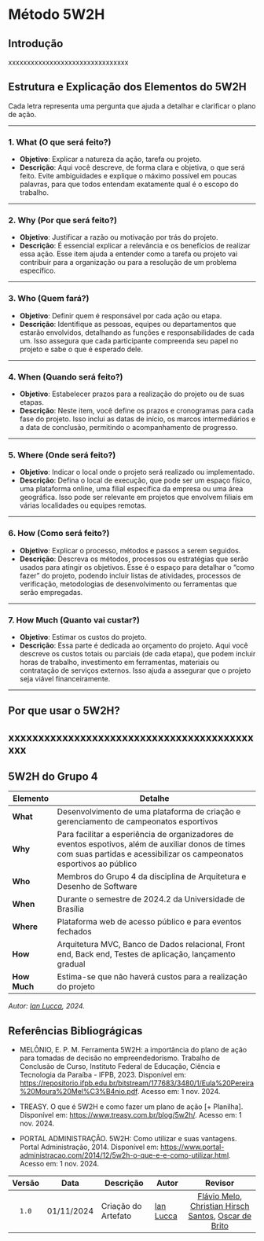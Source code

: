 # Método 5W2H
## Introdução
xxxxxxxxxxxxxxxxxxxxxxxxxxxxxxxx

## Estrutura e Explicação dos Elementos do 5W2H

Cada letra representa uma pergunta que ajuda a detalhar e clarificar o plano de ação.

---

### 1. What (O que será feito?)
   - **Objetivo**: Explicar a natureza da ação, tarefa ou projeto.
   - **Descrição**: Aqui você descreve, de forma clara e objetiva, o que será feito. Evite ambiguidades e explique o máximo possível em poucas palavras, para que todos entendam exatamente qual é o escopo do trabalho.
---

### 2. Why (Por que será feito?)
   - **Objetivo**: Justificar a razão ou motivação por trás do projeto.
   - **Descrição**: É essencial explicar a relevância e os benefícios de realizar essa ação. Esse item ajuda a entender como a tarefa ou projeto vai contribuir para a organização ou para a resolução de um problema específico.

---

### 3. Who (Quem fará?)
   - **Objetivo**: Definir quem é responsável por cada ação ou etapa.
   - **Descrição**: Identifique as pessoas, equipes ou departamentos que estarão envolvidos, detalhando as funções e responsabilidades de cada um. Isso assegura que cada participante compreenda seu papel no projeto e sabe o que é esperado dele.
---

### 4. When (Quando será feito?)
   - **Objetivo**: Estabelecer prazos para a realização do projeto ou de suas etapas.
   - **Descrição**: Neste item, você define os prazos e cronogramas para cada fase do projeto. Isso inclui as datas de início, os marcos intermediários e a data de conclusão, permitindo o acompanhamento de progresso.
  
---

### 5. Where (Onde será feito?)
   - **Objetivo**: Indicar o local onde o projeto será realizado ou implementado.
   - **Descrição**: Defina o local de execução, que pode ser um espaço físico, uma plataforma online, uma filial específica da empresa ou uma área geográfica. Isso pode ser relevante em projetos que envolvem filiais em várias localidades ou equipes remotas.

---

### 6. How (Como será feito?)
   - **Objetivo**: Explicar o processo, métodos e passos a serem seguidos.
   - **Descrição**: Descreva os métodos, processos ou estratégias que serão usados para atingir os objetivos. Esse é o espaço para detalhar o “como fazer” do projeto, podendo incluir listas de atividades, processos de verificação, metodologias de desenvolvimento ou ferramentas que serão empregadas.
---

### 7. How Much (Quanto vai custar?)
   - **Objetivo**: Estimar os custos do projeto.
   - **Descrição**: Essa parte é dedicada ao orçamento do projeto. Aqui você descreve os custos totais ou parciais (de cada etapa), que podem incluir horas de trabalho, investimento em ferramentas, materiais ou contratação de serviços externos. Isso ajuda a assegurar que o projeto seja viável financeiramente.
 
---
## Por que usar o 5W2H?

xxxxxxxxxxxxxxxxxxxxxxxxxxxxxxxxxxxxxxxxxxxx
---

## 5W2H do Grupo 4

| Elemento     | Detalhe                                                                                                   |
|--------------|-----------------------------------------------------------------------------------------------------------|
| **What**     | Desenvolvimento de uma plataforma de criação e gerenciamento de campeonatos esportivos                               |
| **Why**      | Para facilitar a esperiência de organizadores de eventos espotivos, além de auxiliar donos de times com suas partidas e acessibilizar os campeonatos esportivos ao público       |
| **Who**      | Membros do Grupo 4 da disciplina de Arquitetura e Desenho de Software                                             |
| **When**     | Durante o semestre de 2024.2 da Universidade de Brasília                                     |
| **Where**    | Plataforma web de acesso público e para eventos fechados                           |
| **How**      | Arquitetura MVC, Banco de Dados relacional, Front end, Back end, Testes de aplicação, lançamento gradual                          |
| **How Much** | Estima-se que não haverá custos para a realização do projeto                                                   |

_Autor:  [Ian Lucca](https://github.com/IanLucca12), 2024._

## Referências Bibliográgicas 
- MELÔNIO, E. P. M. Ferramenta 5W2H: a importância do plano de ação para tomadas de decisão no empreendedorismo. Trabalho de Conclusão de Curso, Instituto Federal de Educação, Ciência e Tecnologia da Paraíba - IFPB, 2023. Disponível em: <https://repositorio.ifpb.edu.br/bitstream/177683/3480/1/Eula%20Pereira%20Moura%20Mel%C3%B4nio.pdf>. Acesso em: 1 nov. 2024. 

- TREASY. O que é 5W2H e como fazer um plano de ação [+ Planilha]. Disponível em: <https://www.treasy.com.br/blog/5w2h/>. Acesso em: 1 nov. 2024. 

- PORTAL ADMINISTRAÇÃO. 5W2H: Como utilizar e suas vantagens. Portal Administração, 2014. Disponível em: <https://www.portal-administracao.com/2014/12/5w2h-o-que-e-e-como-utilizar.html>. Acesso em: 1 nov. 2024.

|Versão|Data|Descrição|Autor|Revisor|
|:----:|----|---------|-----|:-------:|
|`1.0`| 01/11/2024 | Criação do Artefato |[Ian Lucca](https://github.com/IanLucca12)  | [Flávio Melo](https://github.com/flavioovatsug), [Christian Hirsch Santos](https://github.com/crstyhs), [Oscar de Brito](https://github.com/OscarDeBrito)|
